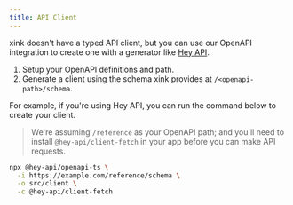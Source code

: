 ```yaml
---
title: API Client
---
```


xink doesn't have a typed API client, but you can use our OpenAPI integration to create one with a generator like [Hey API](https://heyapi.dev/openapi-ts/get-started).

1. Setup your OpenAPI definitions and path.
2. Generate a client using the schema xink provides at `/<openapi-path>/schema`.

For example, if you're using Hey API, you can run the command below to create your client.

> We're assuming `/reference` as your OpenAPI path; and you'll need to install `@hey-api/client-fetch` in your app before you can make API requests.

```bash
npx @hey-api/openapi-ts \
  -i https://example.com/reference/schema \
  -o src/client \
  -c @hey-api/client-fetch
```
